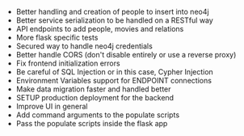 - Better handling and creation of people to insert into neo4j
- Better service serialization to be handled on a RESTful way
- API endpoints to add people, movies and relations
- More flask specific tests
- Secured way to handle neo4j credentials
- Better handle CORS (don't disable entirely or use a reverse proxy)
- Fix frontend initialization errors
- Be careful of SQL Injection or in this case, Cypher Injection
- Environment Variables support for ENDPOINT connections
- Make data migration faster and handled better
- SETUP production deployment for the backend 
- Improve UI in general
- Add command arguments to the populate scripts
- Pass the populate scripts inside the flask app
